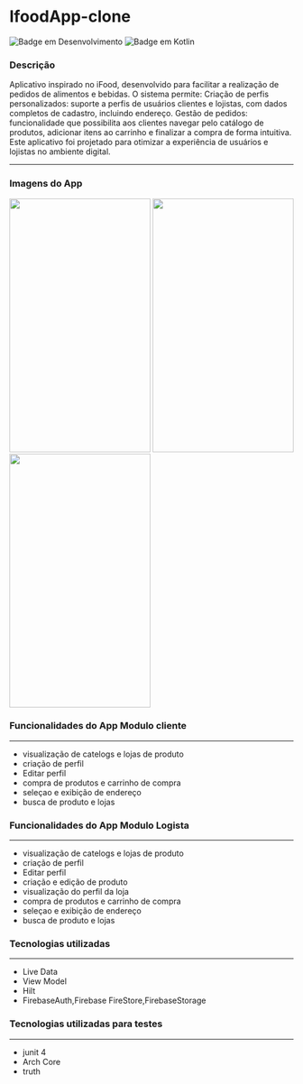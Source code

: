 # IfoodApp-clone

![Badge em Desenvolvimento](http://img.shields.io/static/v1?label=STATUS&message=EM%20DESENVOLVIMENTO&color=BLUE&style=for-the-badge)
![Badge em Kotlin](http://img.shields.io/static/v1?label=LENGUAGE&message=%20KOTLIN&color=BLUE&style=for-the-badge)


### Descrição
Aplicativo inspirado no iFood, desenvolvido para facilitar a realização de pedidos de alimentos e bebidas. O sistema permite:
Criação de perfis personalizados: suporte a perfis de usuários clientes e lojistas, com dados completos de cadastro, incluindo endereço.
Gestão de pedidos: funcionalidade que possibilita aos clientes navegar pelo catálogo de produtos, adicionar itens ao carrinho e finalizar a compra de forma intuitiva.
Este aplicativo foi projetado para otimizar a experiência de usuários e lojistas no ambiente digital.

 ---
### Imagens do App
<img src="https://github.com/user-attachments/assets/b961e87f-c2d5-4039-9fe6-90130d94231b" width="250" height="450">
<img src="https://github.com/user-attachments/assets/dc06b9a3-89bd-47f3-b5f6-4d3a95d8de09" width="250" height="450">
<img src="https://github.com/user-attachments/assets/81d62925-4a03-4a77-a1db-891d3061dae6" width="250" height="450">



### Funcionalidades do App Modulo cliente
---
 
 * visualização de catelogs e lojas de produto
 * criação de perfil
 * Editar perfil
 * compra de produtos e carrinho de compra
 * seleçao e exibição de endereço 
 * busca de produto e lojas

 ### Funcionalidades do App Modulo Logista
---
 
 * visualização de catelogs e lojas de produto
 * criação de perfil
 * Editar perfil
 * criação e edição de produto
 * visualização do perfil da loja
 * compra de produtos e carrinho de compra
 * seleçao e exibição de endereço 
 * busca de produto e lojas

 ### Tecnologias utilizadas
 ---
 * Live Data
 * View Model
 * Hilt
 * FirebaseAuth,Firebase FireStore,FirebaseStorage
   
 
  ### Tecnologias utilizadas para testes
  ---
  * junit 4
  * Arch Core
  * truth
  
